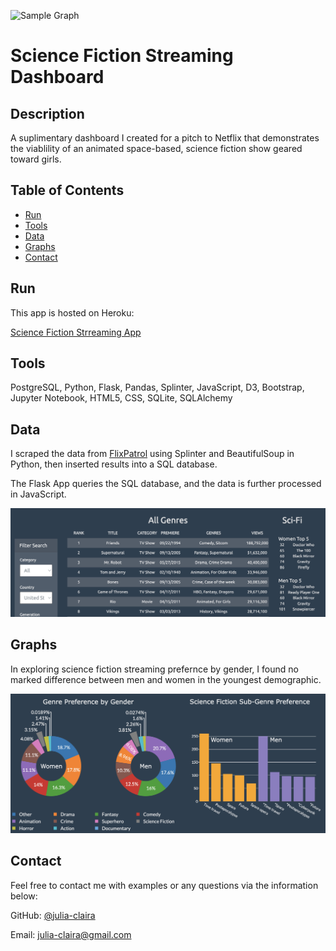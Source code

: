 ![Sample Graph](Resources/logo.png)

# Science Fiction Streaming Dashboard

## Description 

A suplimentary dashboard I created for a pitch to Netflix that demonstrates the viablility of an animated space-based, science fiction show geared toward girls.



## Table of Contents
* [Run](#Results)
* [Tools](#Tools)
* [Data](#Data)
* [Graphs](#Graphs)
* [Contact](#Contact)



## Run

This app is hosted on Heroku:

[Science Fiction Strreaming App](https://scifi-stream.herokuapp.com/)


## Tools

PostgreSQL, Python, Flask, Pandas, Splinter, JavaScript, D3, Bootstrap, Jupyter Notebook, HTML5, CSS, SQLite, SQLAlchemy



## Data

I scraped the data from [FlixPatrol](https://www.flixpatrol.com) using Splinter and BeautifulSoup in Python, then inserted results into a SQL database.

The Flask App queries the SQL database, and the data is further processed in JavaScript.

![Sample Graph](images/data1.jpg)



## Graphs

In exploring science fiction streaming prefernce by gender, I found no marked difference between men and women in the youngest demographic.

![Sample Graph](images/graph1.jpg)




## Contact

Feel free to contact me with examples or any questions via the information below:

GitHub: [@julia-claira](https://api.github.com/users/julia-claira)

Email: julia-claira@gmail.com
